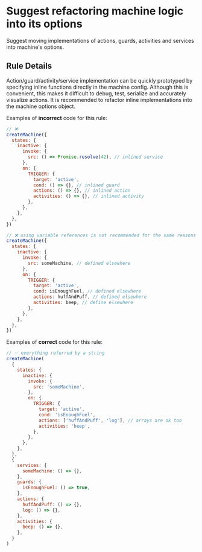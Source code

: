 # Suggest refactoring machine logic into its options

Suggest moving implementations of actions, guards, activities and services into machine's options.

## Rule Details

Action/guard/activity/service implementation can be quickly prototyped by specifying inline functions directly in the machine config.
Although this is convenient, this makes it difficult to debug, test, serialize and accurately visualize actions. It is recommended to refactor inline implementations into the machine options object.

Examples of **incorrect** code for this rule:

```javascript
// ❌
createMachine({
  states: {
    inactive: {
      invoke: {
        src: () => Promise.resolve(42), // inlined service
      },
      on: {
        TRIGGER: {
          target: 'active',
          cond: () => {}, // inlined guard
          actions: () => {}, // inlined action
          activities: () => {}, // inlined activity
        },
      },
    },
  },
})

// ❌ using variable references is not recommended for the same reasons
createMachine({
  states: {
    inactive: {
      invoke: {
        src: someMachine, // defined elsewhere
      },
      on: {
        TRIGGER: {
          target: 'active',
          cond: isEnoughFuel, // defined elsewhere
          actions: huffAndPuff, // defined elsewhere
          activities: beep, // define elsewhere
        },
      },
    },
  },
})
```

Examples of **correct** code for this rule:

```javascript
// ✅ everything referred by a string
createMachine(
  {
    states: {
      inactive: {
        invoke: {
          src: 'someMachine',
        },
        on: {
          TRIGGER: {
            target: 'active',
            cond: 'isEnoughFuel',
            actions: ['huffAndPuff', 'log'], // arrays are ok too
            activities: 'beep',
          },
        },
      },
    },
  },
  {
    services: {
      someMachine: () => {},
    },
    guards: {
      isEnoughFuel: () => true,
    },
    actions: {
      huffAndPuff: () => {},
      log: () => {},
    },
    activities: {
      beep: () => {},
    },
  }
)
```
